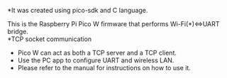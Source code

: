 *It was created using pico-sdk and C language.  

This is the Raspberry Pi Pico W firmware that performs Wi-Fi(*)<=>UART bridge.   
*TCP socket communication  
  
- Pico W can act as both a TCP server and a TCP client.
- Use the PC app to configure UART and wireless LAN.   
- Please refer to the manual for instructions on how to use it.    

    
 
